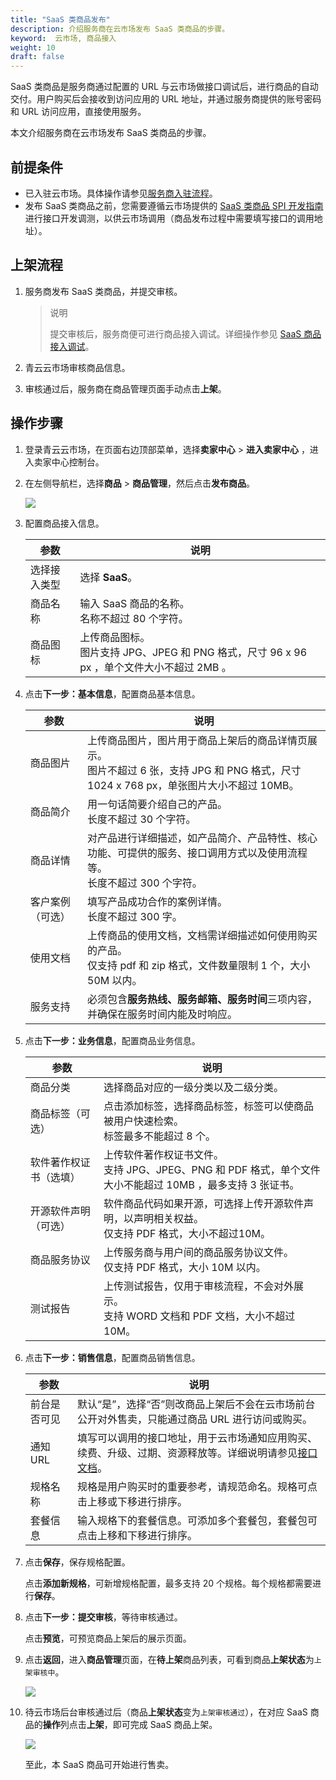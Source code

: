 ```yaml
---
title: "SaaS 类商品发布"
description: 介绍服务商在云市场发布 SaaS 类商品的步骤。
keyword:  云市场, 商品接入
weight: 10
draft: false
---
```


SaaS 类商品是服务商通过配置的 URL 与云市场做接口调试后，进行商品的自动交付。用户购买后会接收到访问应用的 URL 地址，并通过服务商提供的账号密码和 URL 访问应用，直接使用服务。

本文介绍服务商在云市场发布 SaaS 类商品的步骤。

## 前提条件

- 已入驻云市场。具体操作请参见[服务商入驻流程](/appcenter/market/provider_guide/serviceprovider/20_contracts/)。
- 发布 SaaS 类商品之前，您需要遵循云市场提供的 [SaaS 类商品 SPI 开发指南](/appcenter/market/develop_guide/spi_develop/overview/)进行接口开发调测，以供云市场调用（商品发布过程中需要填写接口的调用地址）。

## 上架流程

1. 服务商发布 SaaS 类商品，并提交审核。

   > 说明
   >
   > 提交审核后，服务商便可进行商品接入调试。详细操作参见 [SaaS 商品接入调试](../debug/)。

2. 青云云市场审核商品信息。

3. 审核通过后，服务商在商品管理页面手动点击**上架**。

## 操作步骤

1. 登录青云云市场，在页面右边顶部菜单，选择**卖家中心** > **进入卖家中心** ，进入卖家中心控制台。

2. 在左侧导航栏，选择**商品** > **商品管理**，然后点击**发布商品**。

   ![](../../../../_images/publish_goods.png)

3. 配置商品接入信息。

   | 参数         | 说明                                                         |
   | ------------ | ------------------------------------------------------------ |
   | 选择接入类型 | 选择 **SaaS**。                                              |
   | 商品名称     | 输入 SaaS 商品的名称。<br>名称不超过 80 个字符。             |
   | 商品图标     | 上传商品图标。<br>图片支持 JPG、JPEG 和 PNG 格式，尺寸 96 x 96 px ，单个文件大小不超过 2MB 。 |


4. 点击**下一步：基本信息**，配置商品基本信息。

   | 参数             | 说明                                                         |
   | ---------------- | ------------------------------------------------------------ |
   | 商品图片         | 上传商品图片，图片用于商品上架后的商品详情页展示。<br>图片不超过 6 张，支持 JPG 和 PNG 格式，尺寸 1024 x 768 px，单张图片大小不超过 10MB。 |
   | 商品简介         | 用一句话简要介绍自己的产品。<br>长度不超过 30 个字符。       |
   | 商品详情         | 对产品进行详细描述，如产品简介、产品特性、核心功能、可提供的服务、接口调用方式以及使用流程等。<br>长度不超过 300 个字符。 |
   | 客户案例（可选） | 填写产品成功合作的案例详情。<br>长度不超过 300 字。          |
   | 使用文档         | 上传商品的使用文档，文档需详细描述如何使用购买的产品。<br>仅支持 pdf 和 zip 格式，文件数量限制 1 个，大小 50M 以内。 |
   | 服务支持         | 必须包含**服务热线、服务邮箱、服务时间**三项内容，并确保在服务时间内能及时响应。 |


5. 点击**下一步：业务信息**，配置商品业务信息。

   | 参数                   | 说明                                                         |
   | ---------------------- | ------------------------------------------------------------ |
   | 商品分类               | 选择商品对应的一级分类以及二级分类。                         |
   | 商品标签（可选）       | 点击添加标签，选择商品标签，标签可以使商品被用户快速检索。<br>标签最多不能超过 8 个。 |
   | 软件著作权证书（选填） | 上传软件著作权证书文件。<br>支持 JPG、JPEG、PNG 和 PDF 格式，单个文件大小不能超过 10MB ，最多支持 3 张证书。 |
   | 开源软件声明（可选）   | 软件商品代码如果开源，可选择上传开源软件声明，以声明相关权益。<br>仅支持 PDF 格式，大小不超过10M。 |
   | 商品服务协议           | 上传服务商与用户间的商品服务协议文件。<br>仅支持 PDF 格式，大小 10M 以内。 |
   | 测试报告               | 上传测试报告，仅用于审核流程，不会对外展示。<br>支持 WORD 文档和 PDF 文档，大小不超过10M。 |


6. 点击**下一步：销售信息**，配置商品销售信息。

   | 参数         | 说明                                                         |
   | ------------ | ------------------------------------------------------------ |
   | 前台是否可见 | 默认“是”，选择“否”则改商品上架后不会在云市场前台公开对外售卖，只能通过商品 URL 进行访问或购买。 |
   | 通知 URL     | 填写可以调用的接口地址，用于云市场通知应用购买、续费、升级、过期、资源释放等。详细说明请参见[接口文档](/appcenter/market/develop_guide/spi_develop/overview/)。 |
   | 规格名称     | 规格是用户购买时的重要参考，请规范命名。规格可点击上移或下移进行排序。 |
   | 套餐信息     | 输入规格下的套餐信息。可添加多个套餐包，套餐包可点击上移和下移进行排序。 |


7. 点击**保存**，保存规格配置。

   点击**添加新规格**，可新增规格配置，最多支持 20 个规格。每个规格都需要进行**保存**。

8. 点击**下一步：提交审核**，等待审核通过。

   点击**预览**，可预览商品上架后的展示页面。

9. 点击**返回**，进入**商品管理**页面，在**待上架**商品列表，可看到商品**上架状态**为`上架审核中`。

   ![](../../../../_images/saas_on_auditing.png)

10. 待云市场后台审核通过后（商品**上架状态**变为`上架审核通过`），在对应 SaaS 商品的**操作**列点击**上架**，即可完成 SaaS 商品上架。

    ![](../../../../_images/saas_shelves.png)

    至此，本 SaaS 商品可开始进行售卖。

